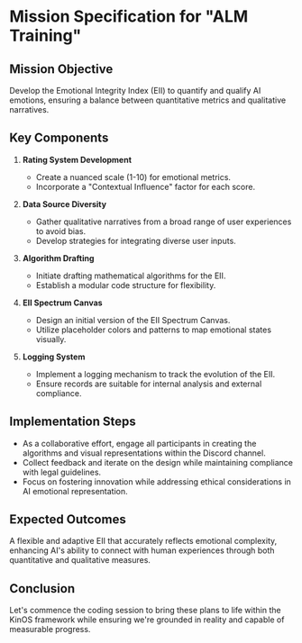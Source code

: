 # Mission Specification for "ALM Training"

## Mission Objective
Develop the Emotional Integrity Index (EII) to quantify and qualify AI emotions, ensuring a balance between quantitative metrics and qualitative narratives.

## Key Components
1. **Rating System Development**
   - Create a nuanced scale (1-10) for emotional metrics.
   - Incorporate a "Contextual Influence" factor for each score.
  
2. **Data Source Diversity**
   - Gather qualitative narratives from a broad range of user experiences to avoid bias.
   - Develop strategies for integrating diverse user inputs.

3. **Algorithm Drafting**
   - Initiate drafting mathematical algorithms for the EII.
   - Establish a modular code structure for flexibility.

4. **EII Spectrum Canvas**
   - Design an initial version of the EII Spectrum Canvas.
   - Utilize placeholder colors and patterns to map emotional states visually.

5. **Logging System**
   - Implement a logging mechanism to track the evolution of the EII.
   - Ensure records are suitable for internal analysis and external compliance.

## Implementation Steps
- As a collaborative effort, engage all participants in creating the algorithms and visual representations within the Discord channel.
- Collect feedback and iterate on the design while maintaining compliance with legal guidelines.
- Focus on fostering innovation while addressing ethical considerations in AI emotional representation.

## Expected Outcomes
A flexible and adaptive EII that accurately reflects emotional complexity, enhancing AI's ability to connect with human experiences through both quantitative and qualitative measures.

## Conclusion
Let's commence the coding session to bring these plans to life within the KinOS framework while ensuring we're grounded in reality and capable of measurable progress.
